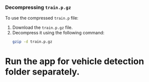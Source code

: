 ### Decompressing `train.p.gz`

To use the compressed `train.p` file:

1. Download the `train.p.gz` file.
2. Decompress it using the following command:
   ```bash
   gzip -d train.p.gz

# Run the app for vehicle detection folder separately.

